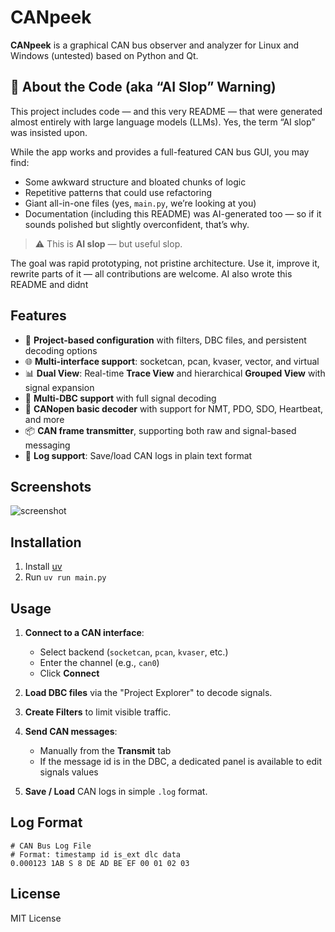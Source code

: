 # CANpeek

**CANpeek** is a graphical CAN bus observer and analyzer for Linux and Windows (untested) based on Python and Qt.

## 🤖 About the Code (aka “AI Slop” Warning)

This project includes code — and this very README — that were generated almost entirely with large language models (LLMs). Yes, the term “AI slop” was insisted upon.

While the app works and provides a full-featured CAN bus GUI, you may find:

* Some awkward structure and bloated chunks of logic
* Repetitive patterns that could use refactoring
* Giant all-in-one files (yes, `main.py`, we’re looking at you)
* Documentation (including this README) was AI-generated too — so if it sounds polished but slightly overconfident, that’s why.

> ⚠️ This is **AI slop** — but useful slop.

The goal was rapid prototyping, not pristine architecture. Use it, improve it, rewrite parts of it — all contributions are welcome. AI also wrote this README and didnt 


## Features

- 🧩 **Project-based configuration** with filters, DBC files, and persistent decoding options
- 🌐 **Multi-interface support**: socketcan, pcan, kvaser, vector, and virtual
- 📊 **Dual View**: Real-time **Trace View** and hierarchical **Grouped View** with signal expansion
- 📁 **Multi-DBC support** with full signal decoding
- 🧠 **CANopen basic decoder** with support for NMT, PDO, SDO, Heartbeat, and more
- 📦 **CAN frame transmitter**, supporting both raw and signal-based messaging
- 📜 **Log support**: Save/load CAN logs in plain text format

## Screenshots

![screenshot](https://raw.githubusercontent.com/denis-jullien/CANPeek/master/screensht.png)

## Installation

1. Install [uv](https://github.com/astral-sh/uv)
2. Run `uv run main.py`

## Usage

1. **Connect to a CAN interface**:

   * Select backend (`socketcan`, `pcan`, `kvaser`, etc.)
   * Enter the channel (e.g., `can0`)
   * Click **Connect**

2. **Load DBC files** via the "Project Explorer" to decode signals.

3. **Create Filters** to limit visible traffic.

4. **Send CAN messages**:

   * Manually from the **Transmit** tab
   * If the message id is in the DBC, a dedicated panel is available to edit signals values

5. **Save / Load** CAN logs in simple `.log` format.

## Log Format

```text
# CAN Bus Log File
# Format: timestamp id is_ext dlc data
0.000123 1AB S 8 DE AD BE EF 00 01 02 03
```

## License

MIT License
